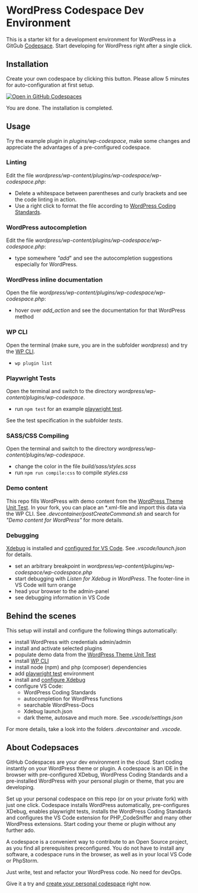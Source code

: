 # WordPress Codespace Dev Environment

This is a starter kit for a development environment for WordPress in a GitGub [Codepsace](https://github.com/features/codespaces).
Start developing for WordPress right after a single click.

## Installation
Create your own codespace by clicking this button. Please allow 5 minutes for auto-configuration at first setup. 

[![Open in GitHub Codespaces](https://github.com/codespaces/badge.svg)](https://github.com/codespaces/new?hide_repo_select=true&ref=main&repo=R_kgDOMsJ27A&devcontainer_path=.devcontainer%2Fdevcontainer.json&location=WestEurope)

You are done. The installation is completed.

## Usage
Try the example plugin in _plugins/wp-codespace_, make some changes and appreciate the advantages of a pre-configured codespace.

### Linting
Edit the file _wordpress/wp-content/plugins/wp-codespace/wp-codespace.php_:
- Delete a whitespace between parentheses and curly brackets and see the code linting in action. 
- Use a right click to format the file according to [WordPress Coding Standards](https://developer.wordpress.org/coding-standards/wordpress-coding-standards/).

### WordPress autocompletion
Edit the file _wordpress/wp-content/plugins/wp-codespace/wp-codespace.php_:
- type somewhere _"add_" and see the autocompletion suggestions especially for WordPress.

### WordPress inline documentation
Open the file _wordpress/wp-content/plugins/wp-codespace/wp-codespace.php_:
- hover over _add_action_ and see the documentation for that WordPress method

### WP CLI
Open the terminal (make sure, you are in the subfolder _wordpress_) and try the [WP CLI](https://wp-cli.org/).
- `wp plugin list`

### Playwright Tests
Open the terminal and switch to the directory _wordpress/wp-content/plugins/wp-codespace_.
- run `npm test` for an example [playwright test](https://playwright.dev/).

See the test specification in the subfolder _tests_.

### SASS/CSS Compiling
Open the terminal and switch to the directory _wordpress/wp-content/plugins/wp-codespace_.
- change the color in the file _build/sass/styles.scss_
- run `npm run compile:css` to compile _styles.css_

### Demo content
This repo fills WordPress with demo content from the [WordPress Theme Unit Test](https://codex.wordpress.org/Theme_Unit_Test). In your fork, you can place an *.xml-file and import this data via the WP CLI. See _.devcontainer/postCreateCommand.sh_ and search for _"Demo content for WordPress"_ for more details.

### Debugging
[Xdebug](https://xdebug.org/) is installed and [configured for VS Code](https://marketplace.visualstudio.com/items?itemName=xdebug.php-debug). See _.vscode/launch.json_ for details.
- set an arbitrary breakpoint in _wordpress/wp-content/plugins/wp-codespace/wp-codespace.php_
- start debugging with _Listen for Xdebug in WordPress_. The footer-line in VS Code will turn orange
- head your browser to the admin-panel 
- see debugging information in VS Code

## Behind the scenes
This setup will install and configure the following things automatically:
- install WordPress with credentials admin/admin
- install and activate selected plugins
- populate demo data from the [WordPress Theme Unit Test](https://codex.wordpress.org/Theme_Unit_Test)
- install [WP CLI](https://wp-cli.org/)
- install node (npm) and php (composer) dependencies
- add [playwright test](https://playwright.dev/) environment
- install and [configure Xdebug]((https://marketplace.visualstudio.com/items?itemName=xdebug.php-debug))
- configure VS Code:
  - WordPress Coding Standards
  - autocompletion for WordPress functions
  - searchable WordPress-Docs
  - Xdebug launch.json
  - dark theme, autosave and much more. See _.vscode/settings.json_
 
 For more details, take a look into the folders _.devcontainer_ and _.vscode_.

## About Codepsaces
GitHub Codespaces are your dev environment in the cloud. Start coding instantly on your WordPress theme or plugin. A codespace is an IDE in the browser with pre-configured XDebug, WordPress Coding Standards and a pre-installed WordPress with your personal plugin or theme, that you are developing.

Set up your personal codespace on this repo (or on your private fork) with just one click. Codespace installs WordPress automatically, pre-configures XDebug, enables playwright tests, installs the WordPress Coding Standards and configures the VS Code extension for PHP_CodeSniffer and many other WordPress extensions. Start coding your theme or plugin without any further ado.

A codespace is a convenient way to contribute to an Open Source project, as you find all prerequisites preconfigured. You do not have to install any software, a codespace runs in the browser, as well as in your local VS Code or PhpStorm.

Just write, test and refactor your WordPress code. No need for devOps.

Give it a try and [create your personal codespace](https://github.com/codespaces/new?hide_repo_select=true&ref=main&repo=586814971&devcontainer_path=.devcontainer%2Fdevcontainer.json&location=WestEurope) right now.
